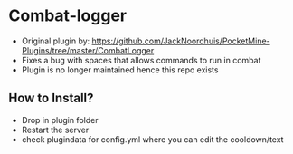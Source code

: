 # Combat-logger
- Original plugin by: https://github.com/JackNoordhuis/PocketMine-Plugins/tree/master/CombatLogger
- Fixes a bug with spaces that allows commands to run in combat
- Plugin is no longer maintained hence this repo exists
## How to Install?

* Drop in plugin folder
* Restart the server
* check plugindata for config.yml where you can edit the cooldown/text
